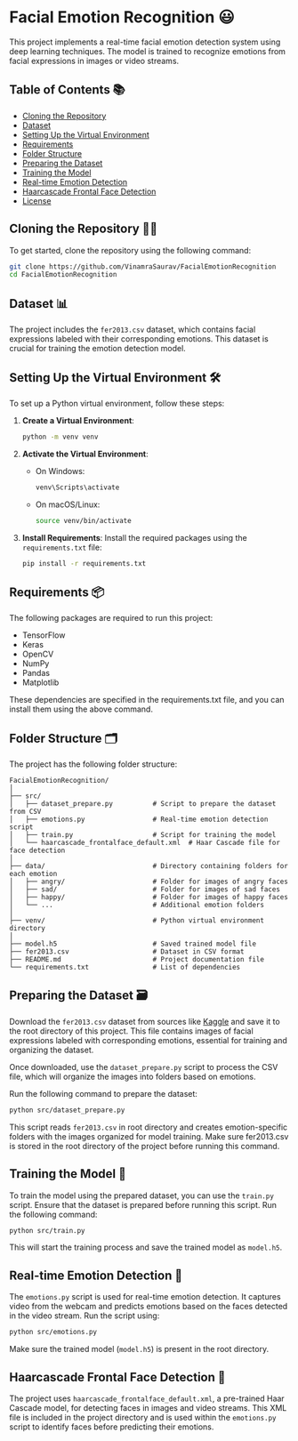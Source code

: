 
# Facial Emotion Recognition 😃

This project implements a real-time facial emotion detection system using deep learning techniques. The model is trained to recognize emotions from facial expressions in images or video streams.

## Table of Contents 📚
- [Cloning the Repository](#cloning-the-repository)
- [Dataset](#dataset)
- [Setting Up the Virtual Environment](#setting-up-the-virtual-environment)
- [Requirements](#requirements-)
- [Folder Structure](#folder-structure)
- [Preparing the Dataset](#preparing-the-dataset)
- [Training the Model](#training-the-model)
- [Real-time Emotion Detection](#real-time-emotion-detection)
- [Haarcascade Frontal Face Detection](#haarcascade-frontal-face-detection)
- [License](#license)

## Cloning the Repository 🧑‍💻

To get started, clone the repository using the following command:

```bash
git clone https://github.com/VinamraSaurav/FacialEmotionRecognition
cd FacialEmotionRecognition
```

## Dataset 📊

The project includes the `fer2013.csv` dataset, which contains facial expressions labeled with their corresponding emotions. This dataset is crucial for training the emotion detection model.

## Setting Up the Virtual Environment 🛠️

To set up a Python virtual environment, follow these steps:

1. **Create a Virtual Environment**:
   ```bash
   python -m venv venv
   ```

2. **Activate the Virtual Environment**:
   - On Windows:
     ```bash
     venv\Scripts\activate
     ```
   - On macOS/Linux:
     ```bash
     source venv/bin/activate
     ```

3. **Install Requirements**: Install the required packages using the `requirements.txt` file:
   ```bash
   pip install -r requirements.txt
   ```

## Requirements 📦
The following packages are required to run this project:

- TensorFlow
- Keras
- OpenCV
- NumPy
- Pandas
- Matplotlib

These dependencies are specified in the requirements.txt file, and you can install them using the above command.
## Folder Structure 🗂️

The project has the following folder structure:

```
FacialEmotionRecognition/
│
├── src/
│   ├── dataset_prepare.py          # Script to prepare the dataset from CSV
│   ├── emotions.py                 # Real-time emotion detection script
│   ├── train.py                    # Script for training the model
│   └── haarcascade_frontalface_default.xml  # Haar Cascade file for face detection
│
├── data/                           # Directory containing folders for each emotion
│   ├── angry/                      # Folder for images of angry faces
│   ├── sad/                        # Folder for images of sad faces
│   ├── happy/                      # Folder for images of happy faces
│   └── ...                         # Additional emotion folders
│
├── venv/                           # Python virtual environment directory
│
├── model.h5                        # Saved trained model file
├── fer2013.csv                     # Dataset in CSV format
├── README.md                       # Project documentation file
└── requirements.txt                # List of dependencies

```

## Preparing the Dataset 🗃️

Download the `fer2013.csv` dataset from sources like [Kaggle](https://www.kaggle.com/datasets/msambare/fer2013) and save it to the root directory of this project. This file contains images of facial expressions labeled with corresponding emotions, essential for training and organizing the dataset.

Once downloaded, use the `dataset_prepare.py` script to process the CSV file, which will organize the images into folders based on emotions.

Run the following command to prepare the dataset:

```bash
python src/dataset_prepare.py
```
This script reads ```fer2013.csv``` in root directory and creates emotion-specific folders with the images organized for model training. Make sure fer2013.csv is stored in the root directory of the project before running this command.


## Training the Model 🚀

To train the model using the prepared dataset, you can use the `train.py` script. Ensure that the dataset is prepared before running this script. Run the following command:

```bash
python src/train.py
```

This will start the training process and save the trained model as `model.h5`.


## Real-time Emotion Detection 🎥

The `emotions.py` script is used for real-time emotion detection. It captures video from the webcam and predicts emotions based on the faces detected in the video stream. Run the script using:

```bash
python src/emotions.py
```

Make sure the trained model (`model.h5`) is present in the root directory.

## Haarcascade Frontal Face Detection 👀

The project uses `haarcascade_frontalface_default.xml`, a pre-trained Haar Cascade model, for detecting faces in images and video streams. This XML file is included in the project directory and is used within the `emotions.py` script to identify faces before predicting their emotions.


